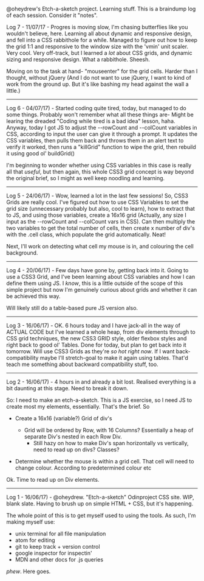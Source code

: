 @oheydrew's Etch-a-sketch project. Learning stuff. This is a braindump log of
each session. Consider it "notes".

Log 7 - 11/07/17 - Progres is moving slow, I'm chasing butterflies like you wouldn't believe, here. Learning all about dynamic and responsive design, and fell into a CSS rabbithole for a while. Managed to figure out how to keep the grid 1:1 and responsive to the window size with the 'vmin' unit scaler. Very cool. Very off-track, but I learned a *lot* about CSS grids, and dynamic sizing and responsive design. What a rabbithole. Sheesh.

Moving on to the task at hand- "mouseenter" for the grid cells. Harder than I thought, without jQuery (And I do not want to use jQuery, I want to kind of work from the ground up. But it's like bashing my head against the wall a little.)

----

Log 6 - 04/07/17) - Started coding quite tired, today, but managed to do some
things. Probably won't remember what all these things are- Might be learing the
dreaded "Coding while tired is a bad idea" lesson, haha. Anyway, today I got
JS to adjust the --rowCount and --colCount variables in CSS, according to input
the user can give it through a prompt. It updates the CSS variables, then pulls
them back and throws them in an alert text to verify it worked, then runs a
"killGrid" function to wipe the grid, then rebuild it using good ol' buildGrid()

I'm beginning to wonder whether using CSS variables in this case is really all
that *useful*, but then again, this whole CSS3 grid concept is way beyond the
original brief, so I might as well keep noodling and learning.

----

Log 5 - 24/06/17) - Wow, learned a lot in the last few sessions! So, CSS3 Grids
are really cool. I've figured out how to use CSS Variables to set the grid size
(unnecessary probably but also, cool to learn), how to extract that to JS, and
using those variables, create a 16x16 grid (Actually, any size I input as the
--rowCount and --colCount vars in CSS). Can then multiply the two variables to
get the total number of cells, then create x number of div's with the .cell
class, which populate the grid automatically. Neat!

Next, I'll work on detecting what cell my mouse is in, and colouring the
cell background.

---

Log 4 - 20/06/17) - Few days have gone by, getting back into it. Going to use a
CSS3 Grid, and I've been learning about CSS variables and how I can define them
using JS. I *know*, this is a little outside of the scope of this simple project
but now I'm genuinely curious about grids and whether it can be achieved this
way.

Will likely still do a table-based pure JS version also.

----

Log 3 - 16/06/17) - OK. 6 hours today and I have jack-all in the way of ACTUAL
CODE but I've learned a whole heap, from div elements through to CSS grid
techniques, the new CSS3 GRID style, older flexbox styles and right back to good
ol' Tables. Done for today, but plan to get back into it tomorrow. Will use CSS3
Grids as they're *so hot right now*. If I want back-compatibility maybe I'll
stretch-goal to make it again using tables. That'd teach me something about
backward compatibility stuff, too.

---

Log 2 - 16/06/17) - 4 hours in and already a bit lost. Realised everything is a
bit daunting at this stage. Need to break it down.

So: I need to make an etch-a-sketch. This is a JS exercise, so I need JS to
create most my elements, essentially. That's the brief. So
 - Create a 16x16 (variable?) Grid of div's
   - Grid will be ordered by Row, with 16 Columns? Essentially a heap of
     separate Div's nested in each Row Div.
     - Still hazy on how to make Div's span horizontally vs vertically, need to
       read up on divs? Classes?

 - Determine whether the mouse is within a grid cell. That cell will need to
   change colour. According to predetermined colour etc

Ok. Time to read up on Div elements.

---

Log 1 - 16/06/17) - @oheydrew. "Etch-a-sketch" Odinproject CSS site. WIP, blank
slate. Having to brush up on simple HTML + CSS, but it's happening.

The whole point of this is to get myself used to using the tools. As such,
I'm making myself use:  

- unix terminal for all file manipulation
- atom for editing
- git to keep track + version control
- google inspector for inspectin'
- MDN and other docs for .js queries

*phew*. Here goes.
